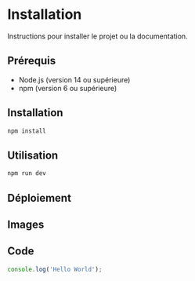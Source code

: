 # Installation

Instructions pour installer le projet ou la documentation.


## Prérequis

- Node.js (version 14 ou supérieure)
- npm (version 6 ou supérieure)

## Installation

```bash
npm install
```

## Utilisation

```bash
npm run dev
```

## Déploiement

## Images


## Code

```javascript
console.log('Hello World');
```
